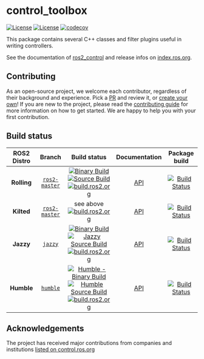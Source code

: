 # control_toolbox

[![License](https://img.shields.io/badge/License-BSD%203--Clause-blue.svg)](https://opensource.org/licenses/BSD-3-Clause)
[![License](https://img.shields.io/badge/License-Apache%202.0-blue.svg)](https://opensource.org/licenses/Apache-2.0)
[![codecov](https://codecov.io/gh/ros-controls/control_toolbox/graph/badge.svg?token=0o4dFzADHj)](https://codecov.io/gh/ros-controls/control_toolbox)

This package contains several C++ classes and filter plugins useful in writing controllers.

See the documentation of [ros2_control](http://control.ros.org) and release infos on [index.ros.org](http://index.ros.org/p/control_toolbox).

## Contributing

As an open-source project, we welcome each contributor, regardless of their background and experience. Pick a [PR](https://github.com/ros-controls/control_toolbox/pulls) and review it, or [create your own](https://github.com/ros-controls/control_toolbox/contribute)!
If you are new to the project, please read the [contributing guide](https://control.ros.org/rolling/doc/contributing/contributing.html) for more information on how to get started. We are happy to help you with your first contribution.

## Build status

ROS2 Distro | Branch | Build status | Documentation | Package build
:---------: | :----: | :----------: | :-----------: | :---------------:
**Rolling** | [`ros2-master`](https://github.com/ros-controls/control_toolbox/tree/ros2-master) | [![Binary Build](https://github.com/ros-controls/control_toolbox/actions/workflows/rolling-binary-build.yml/badge.svg?branch=ros2-master)](https://github.com/ros-controls/control_toolbox/actions/workflows/rolling-binary-build.yml) <br> [![Source Build](https://github.com/ros-controls/control_toolbox/actions/workflows/rolling-build-source.yml/badge.svg?branch=ros2-master)](https://github.com/ros-controls/control_toolbox/actions/workflows/rolling-build-source.yml?branch=ros2-master) <br> [![build.ros2.org](https://build.ros2.org/buildStatus/icon?job=Rdev__control_toolbox__ubuntu_noble_amd64&subject=build.ros2.org)](https://build.ros2.org/job/Rdev__control_toolbox__ubuntu_noble_amd64/) | [API](http://docs.ros.org/en/rolling/p/control_toolbox/)  | [![Build Status](https://build.ros2.org/buildStatus/icon?job=Rbin_uN64__control_toolbox__ubuntu_noble_amd64__binary)](https://build.ros2.org/job/Rbin_uN64__control_toolbox__ubuntu_noble_amd64__binary/)
**Kilted** | [`ros2-master`](https://github.com/ros-controls/control_toolbox/tree/ros2-master) | see above <br> [![build.ros2.org](https://build.ros2.org/buildStatus/icon?job=Kdev__control_toolbox__ubuntu_noble_amd64&subject=build.ros2.org)](https://build.ros2.org/job/Kdev__control_toolbox__ubuntu_noble_amd64/) | [API](http://docs.ros.org/en/rolling/p/control_toolbox/)  | [![Build Status](https://build.ros2.org/buildStatus/icon?job=Kbin_uN64__control_toolbox__ubuntu_noble_amd64__binary)](https://build.ros2.org/job/Kbin_uN64__control_toolbox__ubuntu_noble_amd64__binary/)
**Jazzy** | [`jazzy`](https://github.com/ros-controls/control_toolbox/tree/jazzy) | [![Binary Build](https://github.com/ros-controls/control_toolbox/actions/workflows/jazzy-binary-build.yml/badge.svg?branch=ros2-master)](https://github.com/ros-controls/control_toolbox/actions/workflows/jazzy-binary-build.yml) <br> [![Jazzy Source Build](https://github.com/ros-controls/control_toolbox/actions/workflows/jazzy-build-source.yml/badge.svg?branch=ros2-master)](https://github.com/ros-controls/control_toolbox/actions/workflows/jazzy-build-source.yml?branch=ros2-master) <br> [![build.ros2.org](https://build.ros2.org/buildStatus/icon?job=Jdev__control_toolbox__ubuntu_noble_amd64&subject=build.ros2.org)](https://build.ros2.org/job/Jdev__control_toolbox__ubuntu_noble_amd64/) | [API](http://docs.ros.org/en/jazzy/p/control_toolbox/) | [![Build Status](https://build.ros2.org/buildStatus/icon?job=Jbin_uN64__control_toolbox__ubuntu_noble_amd64__binary)](https://build.ros2.org/job/Jbin_uN64__control_toolbox__ubuntu_noble_amd64__binary/)
**Humble** | [`humble`](https://github.com/ros-controls/control_toolbox/tree/humble) | [![Humble - Binary Build](https://github.com/ros-controls/control_toolbox/actions/workflows/humble-binary-build.yml/badge.svg?branch=ros2-master)](https://github.com/ros-controls/control_toolbox/actions/workflows/humble-binary-build.yml) <br> [![Humble Source Build](https://github.com/ros-controls/control_toolbox/actions/workflows/humble-build-source.yml/badge.svg?branch=ros2-master)](https://github.com/ros-controls/control_toolbox/actions/workflows/humble-build-source.yml?branch=ros2-master) <br> [![build.ros2.org](https://build.ros2.org/buildStatus/icon?job=Hdev__control_toolbox__ubuntu_jammy_amd64&subject=build.ros2.org)](https://build.ros2.org/job/Hdev__control_toolbox__ubuntu_jammy_amd64/) | [API](http://docs.ros.org/en/humble/p/control_toolbox/) | [![Build Status](https://build.ros2.org/buildStatus/icon?job=Hbin_uJ64__control_toolbox__ubuntu_jammy_amd64__binary)](https://build.ros2.org/job/Hbin_uJ64__control_toolbox__ubuntu_jammy_amd64__binary/)

## Acknowledgements

The project has received major contributions from companies and institutions [listed on control.ros.org](https://control.ros.org/rolling/doc/acknowledgements/acknowledgements.html)

